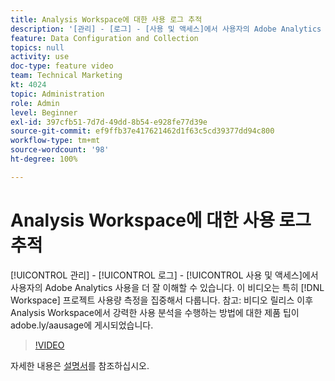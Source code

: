 ```yaml
---
title: Analysis Workspace에 대한 사용 로그 추적
description: '[관리] - [로그] - [사용 및 액세스]에서 사용자의 Adobe Analytics 사용을 더 잘 이해할 수 있습니다. 이 비디오는 특히 작업 영역 프로젝트 사용량 측정을 집중해서 다룹니다.'
feature: Data Configuration and Collection
topics: null
activity: use
doc-type: feature video
team: Technical Marketing
kt: 4024
topic: Administration
role: Admin
level: Beginner
exl-id: 397cfb51-7d7d-49dd-8b54-e928fe77d39e
source-git-commit: ef9ffb37e417621462d1f63c5cd39377dd94c800
workflow-type: tm+mt
source-wordcount: '98'
ht-degree: 100%

---
```


# Analysis Workspace에 대한 사용 로그 추적

[!UICONTROL 관리] - [!UICONTROL 로그] - [!UICONTROL 사용 및 액세스]에서 사용자의 Adobe Analytics 사용을 더 잘 이해할 수 있습니다. 이 비디오는 특히 [!DNL Workspace] 프로젝트 사용량 측정을 집중해서 다룹니다. 참고: 비디오 릴리스 이후 Analysis Workspace에서 강력한 사용 분석을 수행하는 방법에 대한 제품 팁이 adobe.ly/aausage에 게시되었습니다.

>[!VIDEO](https://video.tv.adobe.com/v/29768/?quality=12)

자세한 내용은 [설명서](https://experienceleague.adobe.com/docs/analytics/admin/admin-tools/logs.html?lang=ko)를 참조하십시오.
